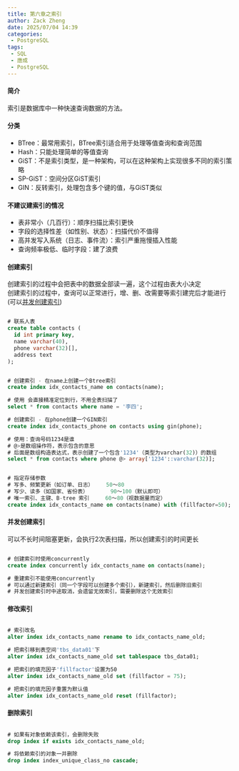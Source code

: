 ```yaml
---
title: 第六章之索引
author: Zack Zheng
date: 2025/07/04 14:39
categories:
 - PostgreSQL
tags:
 - SQL
 - 唐成 
 - PostgreSQL
---
```


#### 简介

索引是数据库中一种快速查询数据的方法。

#### 分类

+ BTree：最常用索引，BTree索引适合用于处理等值查询和查询范围    
+ Hash：只能处理简单的等值查询     
+ GiST：不是索引类型，是一种架构，可以在这种架构上实现很多不同的索引策略    
+ SP-GiST：空间分区GiST索引
+ GIN：反转索引，处理包含多个键的值，与GiST类似

#### 不建议建索引的情况

+ 表非常小（几百行）：顺序扫描比索引更快   
+ 字段的选择性差（如性别、状态）：扫描代价不值得   
+ 高并发写入系统（日志、事件流）：索引严重拖慢插入性能    
+ 查询频率极低、临时字段：建了浪费    

#### 创建索引

创建索引的过程中会把表中的数据全部读一遍，这个过程由表大小决定     
创建索引的过程中，查询可以正常进行，增、删、改需要等索引建完后才能进行(可以<a href="#concurrently">并发创建索引</a>)     


```sql 

# 联系人表
create table contacts (
  id int primary key,
  name varchar(40),
  phone varchar(32)[],
  address text
);


# 创建索引 - 在name上创建一个Btree索引
create index idx_contacts_name on contacts(name);

# 使用 会直接精准定位到行，不用全表扫描了
select * from contacts where name = '李四';

# 创建索引 - 在phone创建一个GIN索引
create index idx_contacts_phone on contacts using gin(phone);

# 使用：查询号码1234是谁
# @>是数组操作符，表示包含的意思
# 后面是数组构造表达式，表示创建了一个包含'1234'（类型为varchar(32)）的数组
select * from contacts where phone @> array['1234'::varchar(32)];


# 指定存储参数
# 写多、频繁更新（如订单、日志）	 50～80
# 写少、读多（如国家、省份表）	   90～100（默认即可）
# 唯一索引、主键、B-tree 索引	    60～80（视数据量而定）
create index idx_contacts_name on contacts(name) with (fillfactor=50);


```


#### <div id="concurrently">并发创建索引</div>

可以不长时间阻塞更新，会执行2次表扫描，所以创建索引的时间更长    

```sql

# 创建索引时使用concurrently
create index concurrently idx_contacts_name on contacts(name);

# 重建索引不能使用concurrently
# 可以通过新建索引（同一个字段可以创建多个索引），新建索引，然后删除旧索引
# 并发创建索引时中途取消，会遗留无效索引，需要删除这个无效索引

```


#### 修改索引

```sql

# 索引改名
alter index idx_contacts_name rename to idx_contacts_name_old;

# 把索引移到表空间'tbs_data01'下
alter index idx_contacts_name_old set tablespace tbs_data01;

# 把索引的填充因子'fillfactor'设置为50
alter index idx_contacts_name_old set (fillfactor = 75);

# 把索引的填充因子重置为默认值
alter index idx_contacts_name_old reset (fillfactor);

```

#### 删除索引

```sql

# 如果有对象依赖该索引，会删除失败
drop index if exists idx_contacts_name_old;

# 将依赖索引的对象一并删除
drop index index_unique_class_no cascade;

```

